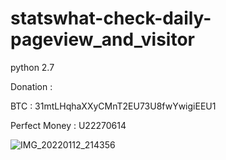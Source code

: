# statswhat-check-daily-pageview_and_visitor

python 2.7

Donation :

BTC : 31mtLHqhaXXyCMnT2EU73U8fwYwigiEEU1

Perfect Money : U22270614

![IMG_20220112_214356](https://user-images.githubusercontent.com/59664965/149162016-68b6175f-0484-4bcd-aa8f-dde6f5709557.jpg)
